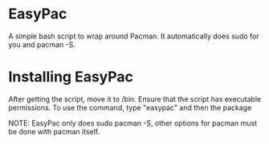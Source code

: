 # EasyPac
A simple bash script to wrap around Pacman.
It automatically does sudo for you and pacman -S.

# Installing EasyPac
After getting the script, move it to /bin.
Ensure that the script has executable permissions.
To use the command, type "easypac" and then the package

NOTE: EasyPac only does sudo pacman -S, other options for pacman must be done with pacman itself.
